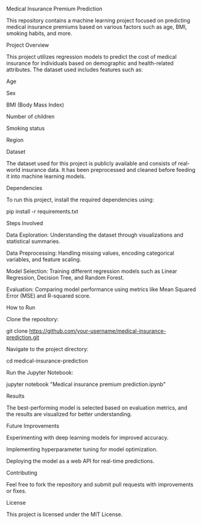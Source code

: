 Medical Insurance Premium Prediction

This repository contains a machine learning project focused on predicting medical insurance premiums based on various factors such as age, BMI, smoking habits, and more.

Project Overview

This project utilizes regression models to predict the cost of medical insurance for individuals based on demographic and health-related attributes. The dataset used includes features such as:

Age

Sex

BMI (Body Mass Index)

Number of children

Smoking status

Region

Dataset

The dataset used for this project is publicly available and consists of real-world insurance data. It has been preprocessed and cleaned before feeding it into machine learning models.

Dependencies

To run this project, install the required dependencies using:

pip install -r requirements.txt

Steps Involved

Data Exploration: Understanding the dataset through visualizations and statistical summaries.

Data Preprocessing: Handling missing values, encoding categorical variables, and feature scaling.

Model Selection: Training different regression models such as Linear Regression, Decision Tree, and Random Forest.

Evaluation: Comparing model performance using metrics like Mean Squared Error (MSE) and R-squared score.

How to Run

Clone the repository:

git clone https://github.com/your-username/medical-insurance-prediction.git

Navigate to the project directory:

cd medical-insurance-prediction

Run the Jupyter Notebook:

jupyter notebook "Medical insurance premium prediction.ipynb"

Results

The best-performing model is selected based on evaluation metrics, and the results are visualized for better understanding.

Future Improvements

Experimenting with deep learning models for improved accuracy.

Implementing hyperparameter tuning for model optimization.

Deploying the model as a web API for real-time predictions.

Contributing

Feel free to fork the repository and submit pull requests with improvements or fixes.

License

This project is licensed under the MIT License.

